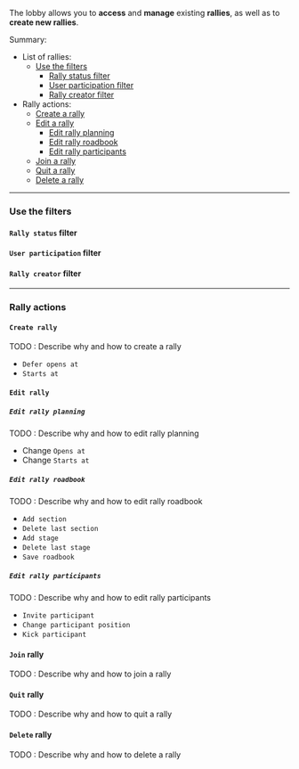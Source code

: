 
The lobby allows you to **access** and **manage** existing **rallies**, as well as to **create new rallies**.

Summary:

* List of rallies:
  * <a href='#use-filters'>Use the filters</a>
     * <a href='#use-filter-rally-status'>Rally status filter</a>
     * <a href='#use-filter-user-participation'>User participation filter</a>
     * <a href='#use-filter-rally-creator'>Rally creator filter</a>
* Rally actions:
  * <a href='#create-rally'>Create a rally</a>
  * <a href='#edit-rally'>Edit a rally</a>
     * <a href='#edit-rally-planning'>Edit rally planning</a>
     * <a href='#edit-rally-roadbook'>Edit rally roadbook</a>
     * <a href='#edit-rally-participants'>Edit rally participants</a>
  * <a href='#join-rally'>Join a rally</a>
  * <a href='#quit-rally'>Quit a rally</a>
  * <a href='#delete-rally'>Delete a rally</a>

<hr />
<a name='use-filters'</a>

### Use the filters

<a name='use-filter-rally-status'></a>
#### `Rally status` filter

<a name='use-filter-user-participation'></a>
#### `User participation` filter

<a name='use-filter-rally-creator'></a>
#### `Rally creator` filter

<hr />

### Rally actions

<a name='create-rally'></a>
#### `Create rally`

TODO : Describe why and how to create a rally

* `Defer opens at` 
* `Starts at` 


<a name='edit-rally'></a>
#### `Edit rally`

<a name='edit-rally-planning'></a>
##### `Edit rally planning`

TODO : Describe why and how to edit rally planning

* Change `Opens at`
* Change `Starts at`

<a name='edit-rally-roadbook'></a>
##### `Edit rally roadbook`

TODO : Describe why and how to edit rally roadbook

* `Add section`
* `Delete last section`
* `Add stage`
* `Delete last stage`
* `Save roadbook`

<a name='edit-rally-participants'></a>
##### `Edit rally participants`

TODO : Describe why and how to edit rally participants

* `Invite participant`
* `Change participant position`
* `Kick participant`


<a name='join-rally'></a>
#### `Join` rally

TODO : Describe why and how to join a rally


<a name='quit-rally'></a>
#### `Quit` rally

TODO : Describe why and how to quit a rally


<a name='delete-rally'></a>
#### `Delete` rally

TODO : Describe why and how to delete a rally
